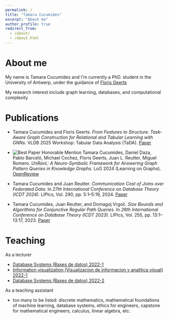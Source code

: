 ```yaml
---
permalink: /
title: "Tamara Cucumides"
excerpt: "About me"
author_profile: true
redirect_from: 
  - /about/
  - /about.html
---
```



About me
======
My name is Tamara Cucumides and I'm currently a PhD. student in the University of Antwerp, under the guidance of [Floris Geerts](https://fgeerts.github.io/)

My research interest include graph learning, databases, and computational complexity


Publications
======

- Tamara Cucumides and Floris Geerts. *From Features to Structure: Task-Aware Graph Construction for Relational and Tabular Learning with GNNs.* VLDB 2025 Workshop: Tabular Data Analysis (TaDA). [Paper](https://www.vldb.org/2025/Workshops/VLDB-Workshops-2025/TaDA/TaDA25_5.pdf)

- ![Best Paper Honorable Mention](https://img.shields.io/badge/Best%20Paper-Honorable%20Mention-%23ff69b4) Tamara Cucumides, Daniel Daza, Pablo Barceló, Michael Cochez, Floris Geerts, Juan L. Reutter, Miguel Romero. *UnRavL: A Neuro-Symbolic Framework for Answering Graph Pattern Queries in Knowledge Graphs.* LoG 2024 (Learning on Graphs). [OpenReview](https://openreview.net/forum?id=mLwtkzMobz)

- Tamara Cucumides and Juan Reutter. *Communication Cost of Joins over Federated Data.* In *27th International Conference on Database Theory (ICDT 2024).* LIPIcs, Vol. 290, pp. 5:1–5:19, 2024. [Paper](https://drops.dagstuhl.de/entities/document/10.4230/LIPIcs.ICDT.2024.5)

- Tamara Cucumides, Juan Reutter, and Domagoj Vrgoč. *Size Bounds and Algorithms for Conjunctive Regular Path Queries.* In *26th International Conference on Database Theory (ICDT 2023).* LIPIcs, Vol. 255, pp. 13:1–13:17, 2023. [Paper](https://drops.dagstuhl.de/entities/document/10.4230/LIPIcs.ICDT.2023.13)


Teaching
======

As a lecturer
* [Database Systems (Bases de datos) 2022-1](https://github.com/IIC2413/Syllabus-2022-1)
* [Information visualization (Visualizacion de informacion y analitica visual) 2022-1](https://github.com/TamaraCucumides/InfoVisCourse)
* [Database Systems (Bases de datos) 2022-2](https://github.com/IIC2413/Syllabus-2022-1)

As a teaching assistant
* too many to be listed: discrete mathematics, mathematical foundations of machine learning, database systems, ethics for engineers, capstone for mathematical engineers, calculus, linear algebra, etc.

